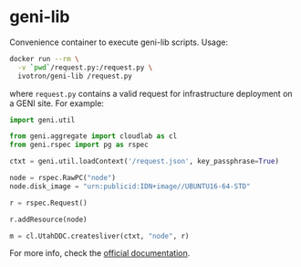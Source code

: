 # geni-lib

Convenience container to execute geni-lib scripts. Usage:

```bash
docker run --rm \
  -v `pwd`/request.py:/request.py \
  ivotron/geni-lib /request.py
```

where `request.py` contains a valid request for infrastructure deployment on 
a GENI site. For example:

```python
import geni.util

from geni.aggregate import cloudlab as cl
from geni.rspec import pg as rspec

ctxt = geni.util.loadContext('/request.json', key_passphrase=True)

node = rspec.RawPC("node")
node.disk_image = "urn:publicid:IDN+image//UBUNTU16-64-STD"

r = rspec.Request()

r.addResource(node)

m = cl.UtahDDC.createsliver(ctxt, "node", r)
```

For more info, check the [official documentation](http://geni-lib.readthedocs.io/en/latest/index.html).
